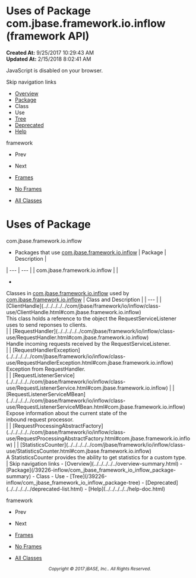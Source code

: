 # Uses of Package com.jbase.framework.io.inflow (framework   API)

**Created At:** 9/25/2017 10:29:43 AM  
**Updated At:** 2/15/2018 8:02:41 AM  

<script type="text/javascript"><!--
    try {
        if (location.href.indexOf('is-external=true') == -1) {
            parent.document.title="Uses of Package com.jbase.framework.io.inflow (framework   API)";
        }
    }
    catch(err) {
    }
//--></script><noscript><div>JavaScript is disabled on your browser.</div></noscript><!-- ========= START OF TOP NAVBAR ======= -->
<!--   -->
Skip navigation links
<!--   -->
- [Overview](../../../../../overview-summary.html)
- [Package](/39226-inflow/com_jbase_framework_io_inflow_package-summary)
- Class
- Use
- [Tree](/39226-inflow/com_jbase_framework_io_inflow_package-tree)
- [Deprecated](../../../../../deprecated-list.html)
- [Help](../../../../../help-doc.html)


framework <br>

- Prev
- Next


- [Frames](../../../../../index.html?com/jbase/framework/io/inflow//39226-inflow/com_jbase_framework_io_inflow_package-use)
- [No Frames](/39226-inflow/com_jbase_framework_io_inflow_package-use)


- [All Classes](../../../../../allclasses-noframe.html)


<script type="text/javascript"><!--
  allClassesLink = document.getElementById("allclasses_navbar_top");
  if(window==top) {
    allClassesLink.style.display = "block";
  }
  else {
    allClassesLink.style.display = "none";
  }
  //--></script>
<!--   -->
<!-- ========= END OF TOP NAVBAR ========= -->
# Uses of Package
com.jbase.framework.io.inflow

- <caption><span>Packages that use <a href="../../../../../com/jbase/framework/io/inflow//39226-inflow/com_jbase_framework_io_inflow_package-summary">com.jbase.framework.io.inflow</a></span><span class="tabEnd"> </span></caption>| Package | Description |
| --- | --- |
| com.jbase.framework.io.inflow |   |
- <!--   -->

<caption><span>Classes in <a href="../../../../../com/jbase/framework/io/inflow//39226-inflow/com_jbase_framework_io_inflow_package-summary">com.jbase.framework.io.inflow</a> used by <a href="../../../../../com/jbase/framework/io/inflow//39226-inflow/com_jbase_framework_io_inflow_package-summary">com.jbase.framework.io.inflow</a></span><span class="tabEnd"> </span></caption>| Class and Description |
| --- |
| [ClientHandle](../../../../../com/jbase/framework/io/inflow/class-use/ClientHandle.html#com.jbase.framework.io.inflow)<br>This class holds a reference to the object the RequestServiceListener<br> uses to send reponses to clients.<br> |
| [RequestHandler](../../../../../com/jbase/framework/io/inflow/class-use/RequestHandler.html#com.jbase.framework.io.inflow)<br>Handle incoming requests received by the RequestServiceListener.<br> |
| [RequestHandlerException](../../../../../com/jbase/framework/io/inflow/class-use/RequestHandlerException.html#com.jbase.framework.io.inflow)<br>Exception from RequestHandler.<br> |
| [RequestListenerService](../../../../../com/jbase/framework/io/inflow/class-use/RequestListenerService.html#com.jbase.framework.io.inflow)  |
| [RequestListenerServiceMBean](../../../../../com/jbase/framework/io/inflow/class-use/RequestListenerServiceMBean.html#com.jbase.framework.io.inflow)<br>Expose information about the current state of the<br> inbound request processor.<br> |
| [RequestProcessingAbstractFactory](../../../../../com/jbase/framework/io/inflow/class-use/RequestProcessingAbstractFactory.html#com.jbase.framework.io.inflow)  |
| [StatisticsCounter](../../../../../com/jbase/framework/io/inflow/class-use/StatisticsCounter.html#com.jbase.framework.io.inflow)<br>A StatisticsCounter provides the ability to get statistics for a custom type.<br> |
<!-- ======= START OF BOTTOM NAVBAR ====== -->
<!--   -->
Skip navigation links
<!--   -->
- [Overview](../../../../../overview-summary.html)
- [Package](/39226-inflow/com_jbase_framework_io_inflow_package-summary)
- Class
- Use
- [Tree](/39226-inflow/com_jbase_framework_io_inflow_package-tree)
- [Deprecated](../../../../../deprecated-list.html)
- [Help](../../../../../help-doc.html)


framework <br>

- Prev
- Next


- [Frames](../../../../../index.html?com/jbase/framework/io/inflow//39226-inflow/com_jbase_framework_io_inflow_package-use)
- [No Frames](/39226-inflow/com_jbase_framework_io_inflow_package-use)


- [All Classes](../../../../../allclasses-noframe.html)


<script type="text/javascript"><!--
  allClassesLink = document.getElementById("allclasses_navbar_bottom");
  if(window==top) {
    allClassesLink.style.display = "block";
  }
  else {
    allClassesLink.style.display = "none";
  }
  //--></script>
<!--   -->
<!-- ======== END OF BOTTOM NAVBAR ======= -->
<small>			<center>			<i>Copyright © 2017 jBASE, Inc.. All Rights Reserved.</i>		</center></small>
